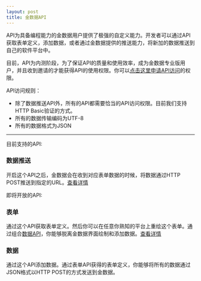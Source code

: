 ```yaml
---
layout: post
title: 金数据API
---
```


API为具备编程能力的金数据用户提供了极强的自定义能力。开发者可以通过API获取表单定义，添加数据，或者通过金数据提供的推送能力，将新加的数据推送到自己的软件平台中。

<div class="waiting-api">
目前，API为内测阶段，为了保证API的质量和使用效率，成为金数据专业版用户，并且收到邀请的才能获得API的使用权限。你可以<a href="https://jinshuju.net/f/">点击这里申请API访问</a>的权限。
</div>

API访问规则：

* 除了数据推送API外，所有的API都需要恰当的API访问权限。目前我们支持HTTP Basic验证的方式。
* 所有的数据传输编码为UTF-8
* 所有的数据格式为JSON

---------

目前支持的API: 

### 数据推送

开启这个API之后，金数据会在收到对应表单数据的时候，将数据通过HTTP POST推送到指定的URL。[查看详情](/http-push.html)

<div class="waiting-api">即将开放的API:</div>

### 表单

通过这个API获取表单定义。然后你可以在任意你熟知的平台上重绘这个表单。通过组合[数据API](/entry-api.html)，你能够脱离金数据界面绘制和添加数据。[查看详情](/form-api.html)

### 数据

通过这个API添加数据。通过表单API获得的表单定义，你能够将所有的数据通过JSON格式以HTTP POST的方式发送到金数据。


